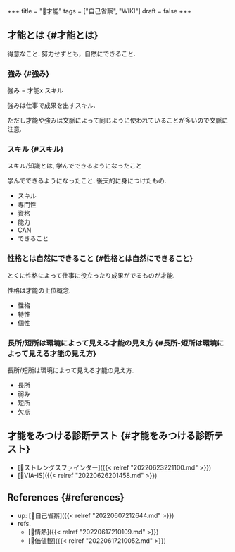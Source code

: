 +++
title = "📝才能"
tags = ["自己省察", "WIKI"]
draft = false
+++

## 才能とは {#才能とは}

得意なこと. 努力せずとも，自然にできること.


### 強み {#強み}

強み = 才能x スキル

強みは仕事で成果を出すスキル.

ただし才能や強みは文脈によって同じように使われていることが多いので文脈に注意.


### スキル {#スキル}

スキル/知識とは, 学んでできるようになったこと

学んでできるようになったこと. 後天的に身につけたもの.

-   スキル
-   専門性
-   資格
-   能力
-   CAN
-   できること


### 性格とは自然にできること {#性格とは自然にできること}

とくに性格によって仕事に役立ったり成果がでるものが才能.

性格は才能の上位概念.

-   性格
-   特性
-   個性


### 長所/短所は環境によって見える才能の見え方 {#長所-短所は環境によって見える才能の見え方}

長所/短所は環境によって見える才能の見え方.

-   長所
-   弱み
-   短所
-   欠点


## 才能をみつける診断テスト {#才能をみつける診断テスト}

-   [📝ストレングスファインダー]({{< relref "20220623221100.md" >}})
-   [📝VIA-IS]({{< relref "20220626201458.md" >}})


## References {#references}

-   up: [📝自己省察]({{< relref "20220607212644.md" >}})
-   refs.
    -   [📝情熱]({{< relref "20220617210109.md" >}})
    -   [📝価値観]({{< relref "20220617210052.md" >}})
